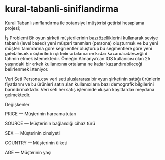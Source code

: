 # kural-tabanli-siniflandirma
Kural Tabanlı sınıflandırma ile potansiyel müşterisi getirisi hesaplama projesi;

İş Problemi
Bir oyun şirketi müşterilerinin bazı özelliklerini kullanarak seviye tabanlı (level based) yeni müşteri tanımları (persona) oluşturmak
ve bu yeni müşteri tanımlarına göre segmentler oluşturup bu segmentlere göre yeni gelebilecek müşterilerin şirkete ortalama ne kadar kazandırabileceğini 
tahmin etmek istemektedir. Örneğin Almanya’dan IOS kullanıcısı olan 25 yaşındaki bir erkek kullanıcının ortalama ne kadar kazandırabileceği belirlenmek isteniyor.

Veri Seti
Persona.csv veri seti uluslararası bir oyun şirketinin sattığı ürünlerin fiyatlarını ve bu ürünleri satın alan kullanıcıların bazı demografik bilgilerini barındırmaktadır. 
Veri seti her satış işleminde oluşan kayıtlardan meydana gelmektedir.

Değişkenler

PRICE — Müşterinin harcama tutarı

SOURCE — Müşterinin bağlandığı cihaz türü

SEX — Müşterinin cinsiyeti

COUNTRY — Müşterinin ülkesi

AGE — Müşterinin yaşı
